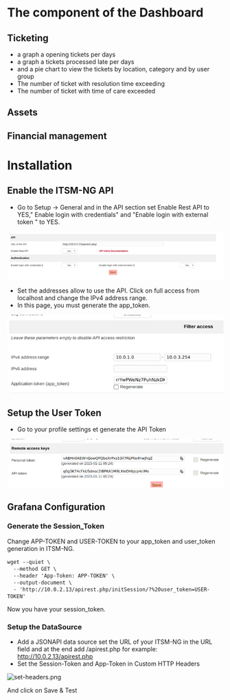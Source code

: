 # The component of the Dashboard
## Ticketing
* a graph a opening tickets per days
* a graph a tickets processed late per days
* and a pie chart to view the tickets by location, category and by user group
* The number of ticket with resolution time exceeding
* The number of ticket with time of care exceeded
## Assets
## Financial management

# Installation
## Enable the ITSM-NG API
* Go to Setup -> General and in the API section set Enable Rest API	to YES," Enable login with credentials" and "Enable login with external token " to YES.

![enable-api.png](img/grafana/enable-api.png)
* Set the addresses allow to use the API. Click on full access from localhost and change the IPv4 address range.
* In this page, you must generate the app_token.

![app-token.png](img/grafana/app-token.png)

## Setup the User Token
* Go to your profile settings et generate the API Token

![user-api.png](img/grafana/user-api.png)

## Grafana Configuration
### Generate the Session_Token
Change APP-TOKEN and USER-TOKEN to your app_token and user_token generation in ITSM-NG. 

```
wget --quiet \
  --method GET \
  --header 'App-Token: APP-TOKEN' \
  --output-document \
  - 'http://10.0.2.13/apirest.php/initSession/?%20user_token=USER-TOKEN'
````

Now you have your session_token.

### Setup the DataSource
* Add a JSONAPI data source set the URL of your ITSM-NG in the URL field and at the end add /apirest.php for example: http://10.0.2.13/apirest.php
* Set the Session-Token and App-Token in Custom HTTP Headers

![set-headers.png](img/grafana/set-headers.png)

And click on Save & Test
